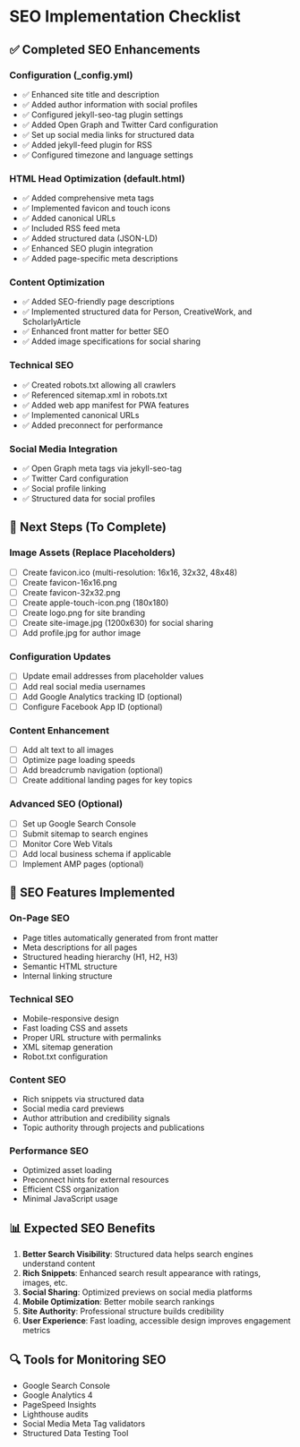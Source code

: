 # SEO Implementation Checklist

## ✅ Completed SEO Enhancements

### Configuration (_config.yml)
- ✅ Enhanced site title and description
- ✅ Added author information with social profiles
- ✅ Configured jekyll-seo-tag plugin settings
- ✅ Added Open Graph and Twitter Card configuration
- ✅ Set up social media links for structured data
- ✅ Added jekyll-feed plugin for RSS
- ✅ Configured timezone and language settings

### HTML Head Optimization (default.html)
- ✅ Added comprehensive meta tags
- ✅ Implemented favicon and touch icons
- ✅ Added canonical URLs
- ✅ Included RSS feed meta
- ✅ Added structured data (JSON-LD)
- ✅ Enhanced SEO plugin integration
- ✅ Added page-specific meta descriptions

### Content Optimization
- ✅ Added SEO-friendly page descriptions
- ✅ Implemented structured data for Person, CreativeWork, and ScholarlyArticle
- ✅ Enhanced front matter for better SEO
- ✅ Added image specifications for social sharing

### Technical SEO
- ✅ Created robots.txt allowing all crawlers
- ✅ Referenced sitemap.xml in robots.txt
- ✅ Added web app manifest for PWA features
- ✅ Implemented canonical URLs
- ✅ Added preconnect for performance

### Social Media Integration
- ✅ Open Graph meta tags via jekyll-seo-tag
- ✅ Twitter Card configuration
- ✅ Social profile linking
- ✅ Structured data for social profiles

## 🔧 Next Steps (To Complete)

### Image Assets (Replace Placeholders)
- [ ] Create favicon.ico (multi-resolution: 16x16, 32x32, 48x48)
- [ ] Create favicon-16x16.png
- [ ] Create favicon-32x32.png  
- [ ] Create apple-touch-icon.png (180x180)
- [ ] Create logo.png for site branding
- [ ] Create site-image.jpg (1200x630) for social sharing
- [ ] Add profile.jpg for author image

### Configuration Updates
- [ ] Update email addresses from placeholder values
- [ ] Add real social media usernames
- [ ] Add Google Analytics tracking ID (optional)
- [ ] Configure Facebook App ID (optional)

### Content Enhancement
- [ ] Add alt text to all images
- [ ] Optimize page loading speeds
- [ ] Add breadcrumb navigation (optional)
- [ ] Create additional landing pages for key topics

### Advanced SEO (Optional)
- [ ] Set up Google Search Console
- [ ] Submit sitemap to search engines  
- [ ] Monitor Core Web Vitals
- [ ] Add local business schema if applicable
- [ ] Implement AMP pages (optional)

## 🎯 SEO Features Implemented

### On-Page SEO
- Page titles automatically generated from front matter
- Meta descriptions for all pages
- Structured heading hierarchy (H1, H2, H3)
- Semantic HTML structure
- Internal linking structure

### Technical SEO
- Mobile-responsive design
- Fast loading CSS and assets
- Proper URL structure with permalinks
- XML sitemap generation
- Robot.txt configuration

### Content SEO
- Rich snippets via structured data
- Social media card previews
- Author attribution and credibility signals
- Topic authority through projects and publications

### Performance SEO
- Optimized asset loading
- Preconnect hints for external resources
- Efficient CSS organization
- Minimal JavaScript usage

## 📊 Expected SEO Benefits

1. **Better Search Visibility**: Structured data helps search engines understand content
2. **Rich Snippets**: Enhanced search result appearance with ratings, images, etc.
3. **Social Sharing**: Optimized previews on social media platforms
4. **Mobile Optimization**: Better mobile search rankings
5. **Site Authority**: Professional structure builds credibility
6. **User Experience**: Fast loading, accessible design improves engagement metrics

## 🔍 Tools for Monitoring SEO

- Google Search Console
- Google Analytics 4
- PageSpeed Insights
- Lighthouse audits
- Social Media Meta Tag validators
- Structured Data Testing Tool